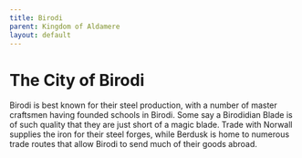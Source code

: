 ```yaml
---
title: Birodi
parent: Kingdom of Aldamere
layout: default
---
```

# The City of Birodi

Birodi is best known for their steel production, with a number of master craftsmen having founded schools in Birodi. Some say a Birodidian Blade is of such quality that they are just short of a magic blade. Trade with Norwall supplies the iron for their steel forges, while Berdusk is home to numerous trade routes that allow Birodi to send much of their goods abroad.
